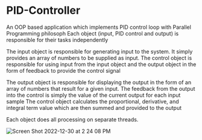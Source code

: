 # PID-Controller

An OOP based application which implements PID control loop with Parallel Programming philosoph
Each object (input, PID control and output) is responsible for their tasks independently

The input object is responsible for generating input to the system. It simply provides an array of numbers to be supplied as input.
The control object is responsible for using input from the input object and the output object in the form of feedback to provide the control signal

The output object is responsible for displaying the output in the form of an array of numbers that result for a given input.
The feedback from the output into the control is simply the value of the current output for each input sample
The control object calculates the proportional, derivative, and integral term value which are then summed and provided to the output

Each object does all processing on separate threads.

![Screen Shot 2022-12-30 at 2 24 08 PM](https://user-images.githubusercontent.com/86066883/210105491-ecca268e-b341-4a13-ba79-df62ddaece41.png)
